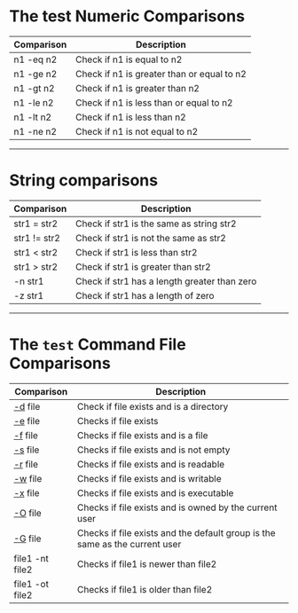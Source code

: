 # The test Numeric Comparisons

| Comparison | Description |
| -- | -- |
| n1 -eq n2 | Check if n1 is equal to n2 |
| n1 -ge n2 | Check if n1 is greater than or equal to n2 |
| n1 -gt n2 | Check if n1 is greater than n2 |
| n1 -le n2 | Check if n1 is less than or equal to n2 |
| n1 -lt n2 | Check if n1 is less than n2 |
| n1 -ne n2 | Check if n1 is not equal to n2 |

---

# String comparisons

| Comparison | Description |
| -- | -- |
| str1 = str2  | Check if str1 is the same as string str2 |
| str1 != str2 | Check if str1 is not the same as str2 |
| str1 < str2  | Check if str1 is less than str2 |
| str1 > str2  | Check if str1 is greater than str2 |
| -n str1      | Check if str1 has a length greater than zero |
| -z str1      | Check if str1 has a length of zero |

---

# The `test` Command File Comparisons

| Comparison | Description |
| -- | -- |
| [-d](../code/file_type_check.sh) file | Check if file exists and is a directory |
| [-e](../code/file_type_check.sh) file | Checks if file exists |
| [-f](../code/file_type_check.sh) file | Checks if file exists and is a file |
| [-s](../code/file_type_check.sh) file | Checks if file exists and is not empty |
| [-r](../code/file_type_check.sh) file | Checks if file exists and is readable |
| [-w](../code/file_type_check.sh) file | Checks if file exists and is writable |
| [-x](../code/file_type_check.sh) file | Checks if file exists and is executable |
| [-O](../code/file_type_check.sh) file | Checks if file exists and is owned by the current user |
| [-G](../code/file_type_check.sh) file | Checks if file exists and the default group is the same as the current user |
| file1 -nt file2 | Checks if file1 is newer than file2 |
| file1 -ot file2 | Checks if file1 is older than file2 |
